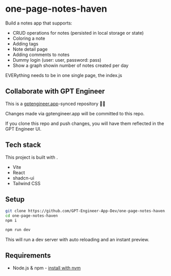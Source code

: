 # one-page-notes-haven

Build a notes app that supports:
- CRUD operations for notes (persisted in local storage or state)
- Coloring a note
- Adding tags
- Note detail page
- Adding comments to notes
- Dummy login (user: user, password: pass)
- Show a graph showin number of notes created per day

EVERything needs to be in one single page, the index.js

## Collaborate with GPT Engineer

This is a [gptengineer.app](https://gptengineer.app)-synced repository 🌟🤖

Changes made via gptengineer.app will be committed to this repo.

If you clone this repo and push changes, you will have them reflected in the GPT Engineer UI.

## Tech stack

This project is built with .

- Vite
- React
- shadcn-ui
- Tailwind CSS

## Setup

```sh
git clone https://github.com/GPT-Engineer-App-Dev/one-page-notes-haven.git
cd one-page-notes-haven
npm i
```

```sh
npm run dev
```

This will run a dev server with auto reloading and an instant preview.

## Requirements

- Node.js & npm - [install with nvm](https://github.com/nvm-sh/nvm#installing-and-updating)
